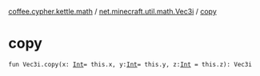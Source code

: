 [coffee.cypher.kettle.math](../index.md) / [net.minecraft.util.math.Vec3i](index.md) / [copy](./copy.md)

# copy

`fun Vec3i.copy(x: `[`Int`](https://kotlinlang.org/api/latest/jvm/stdlib/kotlin/-int/index.html)` = this.x, y: `[`Int`](https://kotlinlang.org/api/latest/jvm/stdlib/kotlin/-int/index.html)` = this.y, z: `[`Int`](https://kotlinlang.org/api/latest/jvm/stdlib/kotlin/-int/index.html)` = this.z): Vec3i`